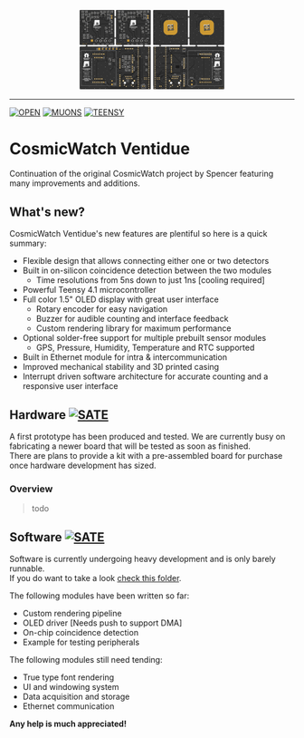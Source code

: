 <p align="center">
    <img src="images/pcb/combined/bottom.svg" alt="CosmicWatch logo" width="25%"/>
    <img src="images/pcb/combined/top.svg"    alt="CosmicWatch logo" width="25%"/>
</p>

---
[![OPEN](https://img.shields.io/badge/open-SOURCE-red.svg?style=for-the-badge)]()
[![MUONS](https://img.shields.io/badge/powered_by-MUONS-green.svg?style=for-the-badge)]()
[![TEENSY](https://img.shields.io/badge/runs_on-TEENSY_4.1-blue.svg?style=for-the-badge&logoColor=white&logo=arm)]()

# CosmicWatch Ventidue
Continuation of the original CosmicWatch project by Spencer featuring many improvements and additions.

## What's new?
CosmicWatch Ventidue's new features are plentiful so here is a quick summary:
- Flexible design that allows connecting either one or two detectors
- Built in on-silicon coincidence detection between the two modules
  - Time resolutions from 5ns down to just 1ns [cooling required]
- Powerful Teensy 4.1 microcontroller
- Full color 1.5" OLED display with great user interface
  - Rotary encoder for easy navigation
  - Buzzer for audible counting and interface feedback
  - Custom rendering library for maximum performance
- Optional solder-free support for multiple prebuilt sensor modules
  - GPS, Pressure, Humidity, Temperature and RTC supported
- Built in Ethernet module for intra & intercommunication
- Improved mechanical stability and 3D printed casing
- Interrupt driven software architecture for accurate counting and a responsive user interface

## Hardware [![SATE](https://img.shields.io/badge/Status-Undergoing_Testing-orange.svg?style=flat-square)]()
A first prototype has been produced and tested. 
We are currently busy on fabricating a newer board that will be tested as soon as finished.  
There are plans to provide a kit with a pre-assembled board for purchase once hardware development has sized.

### Overview
> todo


## Software [![SATE](https://img.shields.io/badge/Status-In_Development-red.svg?style=flat-square)]()
Software is currently undergoing heavy development and is only barely runnable.  
If you do want to take a look [check this folder](software/arduino).

The following modules have been written so far:
- Custom rendering pipeline
- OLED driver [Needs push to support DMA]
- On-chip coincidence detection
- Example for testing peripherals

The following modules still need tending:
- True type font rendering
- UI and windowing system
- Data acquisition and storage
- Ethernet communication

**Any help is much appreciated!**


